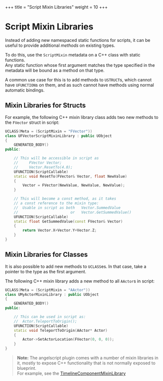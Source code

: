 +++
title = "Script Mixin Libraries"
weight = 10
+++

# Script Mixin Libraries
Instead of adding new namespaced static functions for scripts, it can be useful to provide additional _methods_ on existing types.

To do this, use the `ScriptMixin` metadata on a C++ class with static functions.  
Any static function whose first argument matches the type specified in the metadata will be bound as a method on that type.

A common use case for this is to add methods to `USTRUCT`s, which cannot have `UFUNCTION`s on them, and as such cannot have methods using normal automatic bindings.

## Mixin Libraries for Structs
For example, the following C++ mixin library class adds two new methods to the `FVector` struct in script:

```cpp
UCLASS(Meta = (ScriptMixin = "FVector"))
class UFVectorScriptMixinLibrary : public UObject
{
	GENERATED_BODY()
public:

	// This will be accessible in script as
	//     FVector Vector;
	//     Vector.ResetTo(4.0);
	UFUNCTION(ScriptCallable)
	static void ResetTo(FVector& Vector, float NewValue)
	{
		Vector = FVector(NewValue, NewValue, NewValue);
	}

	// This will become a const method, as it takes
	// a const reference to the mixin type:
	//  Usable in script as both   Vector.SummedValue
	//                        or   Vector.GetSummedValue()
	UFUNCTION(ScriptCallable)
	static float GetSummedValue(const FVector& Vector)
	{
		return Vector.X+Vector.Y+Vector.Z;
	}
}
```

## Mixin Libraries for Classes
It is also possible to add new methods to `UCLASS`es. In that case, take a pointer to the type as the first argument.

The following C++ mixin library adds a new method to all `AActor`s in script:

```cpp
UCLASS(Meta = (ScriptMixin = "AActor"))
class UMyActorMixinLibrary : public UObject
{
	GENERATED_BODY()
public:

	// This can be used in script as:
	//  Actor.TeleportToOrigin();
	UFUNCTION(ScriptCallable)
	static void TeleportToOrigin(AActor* Actor)
	{
		Actor->SetActorLocation(FVector(0, 0, 0));
	}
}
```

> **Note:** The angelscript plugin comes with a number of mixin libraries in it, mostly to expose C++ functionality that is not normally exposed to blueprint.  
> For example, see the [TimelineComponentMixinLibrary](https://github.com/Hazelight/UnrealEngine-Angelscript/blob/angelscript-master/Engine/Plugins/Angelscript/Source/AngelscriptCode/Public/FunctionLibraries/TimelineComponentMixinLibrary.h)
